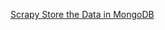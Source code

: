 [Scrapy Store the Data in MongoDB](https://realpython.com/blog/python/web-scraping-with-scrapy-and-mongodb/)  
